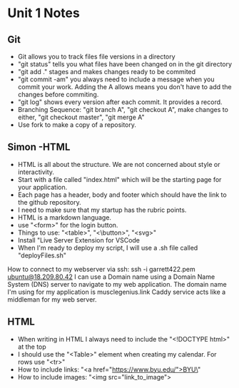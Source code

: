 # Unit 1 Notes
## Git
+ Git allows you to track files file versions in a directory
+ "git status" tells you what files have been changed on in the git directory
+ "git add ." stages and makes changes ready to be commited
+ "git commit -am" you always need to include a message when you commit your work. Adding the A allows means you don't have to add the changes before commiting.
+ "git log" shows every version after each commit. It provides a record.
+ Branching Sequence: "git branch A", "git checkout A", make changes to either, "git checkout master", "git merge A"
+ Use fork to make a copy of a repository.

## Simon -HTML
+ HTML is all about the structure. We are not concerned about style or interactivity.
+ Start with a file called "index.html" which will be the starting page for your application.
+ Each page has a header, body and footer which should have the link to the github repository.
+ I need to make sure that my startup has the rubric points.
+ HTML is a markdown language.
+ use "\<form>" for the login button.
+ Things to use: "\<table>", "<\button>", "\<svg>"
+ Install "Live Server Extension for VSCode
+ When I'm ready to deploy my script, I will use a .sh file called "deployFiles.sh"

How to connect to my webserver via ssh: ssh -i garrett422.pem ubuntu@18.209.80.42
I can use a Domain name using a Domain Name System \(DNS) server to navigate to my web application. The domain name I'm using for my application is musclegenius.link
Caddy service acts like a middleman for my web server.

## HTML
+ When writing in HTML I always need to include the "\<!DOCTYPE html>" at the top
+ I should use the "\<Table>" element when creating my calendar. For rows use "\<tr>"
+ How to include links: "\<a href="https://www.byu.edu/">BYU\</a>"
+ How to include images: "\<img src="link_to_image">
